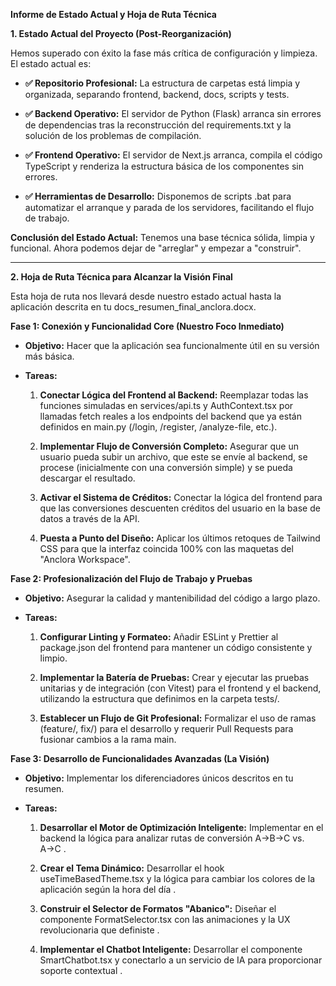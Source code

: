**Informe de Estado Actual y Hoja de Ruta Técnica**

**1\. Estado Actual del Proyecto (Post-Reorganización)**

Hemos superado con éxito la fase más crítica de configuración y limpieza. El estado actual es:

* **✅ Repositorio Profesional:** La estructura de carpetas está limpia y organizada, separando frontend, backend, docs, scripts y tests.

* **✅ Backend Operativo:** El servidor de Python (Flask) arranca sin errores de dependencias tras la reconstrucción del requirements.txt y la solución de los problemas de compilación.

* **✅ Frontend Operativo:** El servidor de Next.js arranca, compila el código TypeScript y renderiza la estructura básica de los componentes sin errores.

* **✅ Herramientas de Desarrollo:** Disponemos de scripts .bat para automatizar el arranque y parada de los servidores, facilitando el flujo de trabajo.

**Conclusión del Estado Actual:** Tenemos una base técnica sólida, limpia y funcional. Ahora podemos dejar de "arreglar" y empezar a "construir".

---

**2\. Hoja de Ruta Técnica para Alcanzar la Visión Final**

Esta hoja de ruta nos llevará desde nuestro estado actual hasta la aplicación descrita en tu docs\_resumen\_final\_anclora.docx.

**Fase 1: Conexión y Funcionalidad Core (Nuestro Foco Inmediato)**

* **Objetivo:** Hacer que la aplicación sea funcionalmente útil en su versión más básica.

* **Tareas:**

  1. **Conectar Lógica del Frontend al Backend:** Reemplazar todas las funciones simuladas en services/api.ts y AuthContext.tsx por llamadas fetch reales a los endpoints del backend que ya están definidos en main.py (/login, /register, /analyze-file, etc.).

  2. **Implementar Flujo de Conversión Completo:** Asegurar que un usuario pueda subir un archivo, que este se envíe al backend, se procese (inicialmente con una conversión simple) y se pueda descargar el resultado.

  3. **Activar el Sistema de Créditos:** Conectar la lógica del frontend para que las conversiones descuenten créditos del usuario en la base de datos a través de la API.

  4. **Puesta a Punto del Diseño:** Aplicar los últimos retoques de Tailwind CSS para que la interfaz coincida 100% con las maquetas del "Anclora Workspace".

**Fase 2: Profesionalización del Flujo de Trabajo y Pruebas**

* **Objetivo:** Asegurar la calidad y mantenibilidad del código a largo plazo.

* **Tareas:**

  1. **Configurar Linting y Formateo:** Añadir ESLint y Prettier al package.json del frontend para mantener un código consistente y limpio.

  2. **Implementar la Batería de Pruebas:** Crear y ejecutar las pruebas unitarias y de integración (con Vitest) para el frontend y el backend, utilizando la estructura que definimos en la carpeta tests/.

  3. **Establecer un Flujo de Git Profesional:** Formalizar el uso de ramas (feature/, fix/) para el desarrollo y requerir Pull Requests para fusionar cambios a la rama main.

**Fase 3: Desarrollo de Funcionalidades Avanzadas (La Visión)**

* **Objetivo:** Implementar los diferenciadores únicos descritos en tu resumen.

* **Tareas:**

  1. **Desarrollar el Motor de Optimización Inteligente:** Implementar en el backend la lógica para analizar rutas de conversión A→B→C vs. A→C .

  2. **Crear el Tema Dinámico:** Desarrollar el hook useTimeBasedTheme.tsx y la lógica para cambiar los colores de la aplicación según la hora del día .

  3. **Construir el Selector de Formatos "Abanico":** Diseñar el componente FormatSelector.tsx con las animaciones y la UX revolucionaria que definiste .

  4. **Implementar el Chatbot Inteligente:** Desarrollar el componente SmartChatbot.tsx y conectarlo a un servicio de IA para proporcionar soporte contextual .

